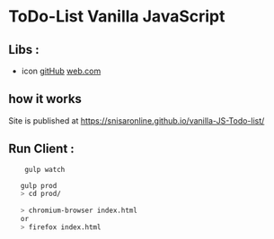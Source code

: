 # ToDo-List Vanilla JavaScript

## Libs : 
  - icon [gitHub](https://github.com/thomaspark/glyphsearch/) [web.com](https://glyphsearch.com/)

## how it works  
  Site is published at https://snisaronline.github.io/vanilla-JS-Todo-list/
  
## Run Client :

```bash
    gulp watch
```


```bash
   gulp prod
   > cd prod/
   
   > chromium-browser index.html
   or
   > firefox index.html
```
